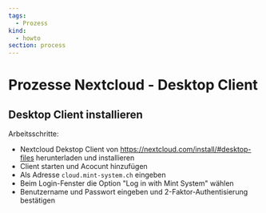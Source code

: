 ```yaml
---
tags:
  - Prozess
kind:
  - howto
section: process
---
```


# Prozesse Nextcloud - Desktop Client

## Desktop Client installieren

Arbeitsschritte:

- Nextcloud Dekstop Client von <https://nextcloud.com/install/#desktop-files> herunterladen und installieren
- Client starten und Acocunt hinzufügen
- Als Adresse `cloud.mint-system.ch` eingeben
- Beim Login-Fenster die Option "Log in with Mint System" wählen
- Benutzername und Passwort eingeben und 2-Faktor-Authentisierung bestätigen
